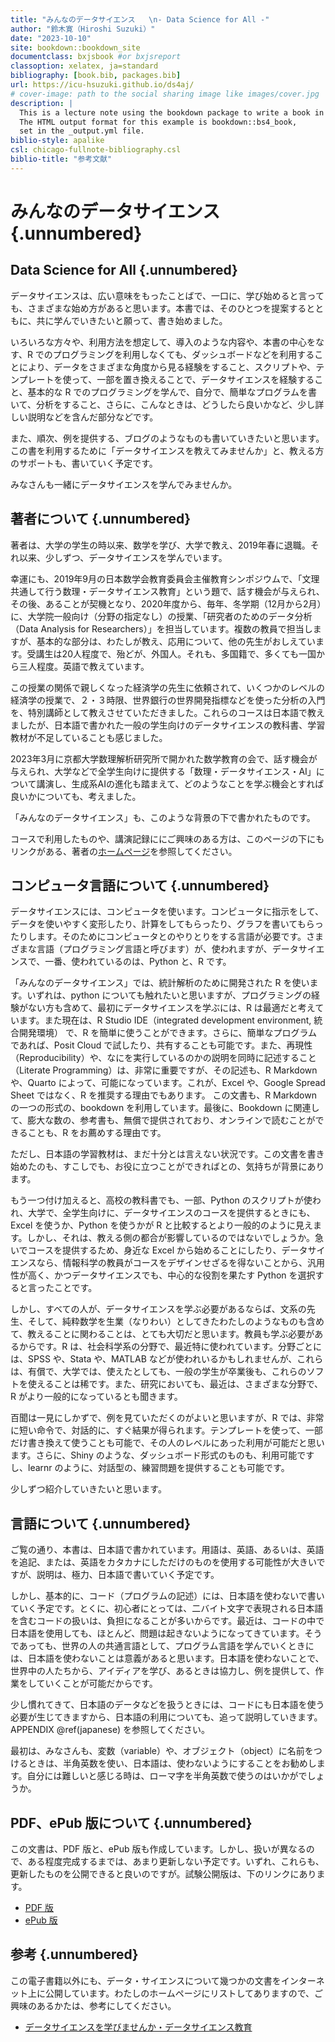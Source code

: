 ```yaml
---
title: "みんなのデータサイエンス   \n- Data Science for All -"
author: "鈴木寛（Hiroshi Suzuki）"
date: "2023-10-10"
site: bookdown::bookdown_site
documentclass: bxjsbook #or bxjsreport
classoption: xelatex, ja=standard
bibliography: [book.bib, packages.bib]
url: https://icu-hsuzuki.github.io/ds4aj/
# cover-image: path to the social sharing image like images/cover.jpg
description: |
  This is a lecture note using the bookdown package to write a book in Japanese.
  The HTML output format for this example is bookdown::bs4_book,
  set in the _output.yml file.
biblio-style: apalike
csl: chicago-fullnote-bibliography.csl
biblio-title: "参考文献"
---
```


# みんなのデータサイエンス {.unnumbered}

## Data Science for All {.unnumbered}



データサイエンスは、広い意味をもったことばで、一口に、学び始めると言っても、さまざまな始め方があると思います。本書では、そのひとつを提案するとともに、共に学んでいきたいと願って、書き始めました。

いろいろな方々や、利用方法を想定して、導入のような内容や、本書の中心をなす、R でのプログラミングを利用しなくても、ダッシュボードなどを利用することにより、データをさまざまな角度から見る経験をすること、スクリプトや、テンプレートを使って、一部を置き換えることで、データサイエンスを経験すること、基本的な R でのプログラミングを学んで、自分で、簡単なプログラムを書いて、分析をすること、さらに、こんなときは、どうしたら良いかなど、少し詳しい説明などを含んだ部分などです。

また、順次、例を提供する、ブログのようなものも書いていきたいと思います。この書を利用するために「データサイエンスを教えてみませんか」と、教える方のサポートも、書いていく予定です。

みなさんも一緒にデータサイエンスを学んでみませんか。

## 著者について {.unnumbered}

著者は、大学の学生の時以来、数学を学び、大学で教え、2019年春に退職。それ以来、少しずつ、データサイエンスを学んでいます。

幸運にも、2019年9月の日本数学会教育委員会主催教育シンポジウムで、「文理共通して行う数理・データサイエンス教育」という題で、話す機会が与えられ、その後、あることが契機となり、2020年度から、毎年、冬学期（12月から2月）に、大学院一般向け（分野の指定なし）の授業、「研究者のためのデータ分析（Data Analysis for Researchers）」を担当しています。複数の教員で担当しますが、基本的な部分は、わたしが教え、応用について、他の先生がおしえています。受講生は20人程度で、殆どが、外国人。それも、多国籍で、多くても一国から三人程度。英語で教えています。

この授業の関係で親しくなった経済学の先生に依頼されて、いくつかのレベルの経済学の授業で、２・３時限、世界銀行の世界開発指標などを使った分析の入門を、特別講師として教えさせていただきました。これらのコースは日本語で教えましたが、日本語で書かれた一般の学生向けのデータサイエンスの教科書、学習教材が不足していることも感じました。

2023年3月に京都大学数理解析研究所で開かれた数学教育の会で、話す機会が与えられ、大学などで全学生向けに提供する「数理・データサイエンス・AI」について講演し、生成系AIの進化も踏まえて、どのようなことを学ぶ機会とすれば良いかについても、考えました。

「みんなのデータサイエンス」も、このような背景の下で書かれたものです。

コースで利用したものや、講演記録ににご興味のある方は、このページの下にもリンクがある、著者の[ホームページ](https://icu-hsuzuki.github.io/science/computer/learning/ds.html)を参照してください。

## コンピュータ言語について {.unnumbered}

データサイエンスには、コンピュータを使います。コンピュータに指示をして、データを使いやすく変形したり、計算をしてもらったり、グラフを書いてもらったりします。そのためにコンピュータとのやりとりをする言語が必要です。さまざまな言語（プログラミング言語と呼びます）が、使われますが、データサイエンスで、一番、使われているのは、Python と、R です。

「みんなのデータサイエンス」では、統計解析のために開発された R を使います。いずれは、python についても触れたいと思いますが、プログラミングの経験がない方も含めて、最初にデータサイエンスを学ぶには、R は最適だと考えています。また現在は、R Studio IDE（integrated development environment, 統合開発環境） で、R を簡単に使うことができます。さらに、簡単なプログラムであれば、Posit Cloud で試したり、共有することも可能です。また、再現性（Reproducibility）や、なにを実行しているのかの説明を同時に記述すること（Literate Programming）は、非常に重要ですが、その記述も、R Markdown や、Quarto によって、可能になっています。これが、Excel や、Google Spread Sheet ではなく、R を推奨する理由でもあります。 この文書も、R Markdown の一つの形式の、bookdown を利用しています。最後に、Bookdown に関連して、膨大な数の、参考書も、無償で提供されており、オンラインで読むことができることも、R をお薦めする理由です。

ただし、日本語の学習教材は、まだ十分とは言えない状況です。この文書を書き始めたのも、すこしでも、お役に立つことができればとの、気持ちが背景にあります。

もう一つ付け加えると、高校の教科書でも、一部、Python のスクリプトが使われ、大学で、全学生向けに、データサイエンスのコースを提供するときにも、Excel を使うか、Python を使うかが R と比較するとより一般的のように見えます。しかし、それは、教える側の都合が影響しているのではないでしょうか。急いでコースを提供するため、身近な Excel から始めることにしたり、データサイエンスなら、情報科学の教員がコースをデザインせざるを得ないことから、汎用性が高く、かつデータサイエンスでも、中心的な役割を果たす Python を選択すると言ったことです。

しかし、すべての人が、データサイエンスを学ぶ必要があるならば、文系の先生、そして、純粋数学を生業（なりわい）としてきたわたしのようなものも含めて、教えることに関わることは、とても大切だと思います。教員も学ぶ必要があるからです。R は、社会科学系の分野で、最近特に使われています。分野ごとには、SPSS や、Stata や、MATLAB などが使われいるかもしれませんが、これらは、有償で、大学では、使えたとしても、一般の学生が卒業後も、これらのソフトを使えることは稀です。また、研究においても、最近は、さまざまな分野で、R がより一般的になっているとも聞きます。

百聞は一見にしかずで、例を見ていただくのがよいと思いますが、R では、非常に短い命令で、対話的に、すぐ結果が得られます。テンプレートを使って、一部だけ書き換えて使うことも可能で、その人のレベルにあった利用が可能だと思います。さらに、Shiny のような、ダッシュボード形式のものも、利用可能ですし、learnr のように、対話型の、練習問題を提供することも可能です。

少しずつ紹介していきたいと思います。

## 言語について {.unnumbered}

ご覧の通り、本書は、日本語で書かれています。用語は、英語、あるいは、英語を追記、または、英語をカタカナにしただけのものを使用する可能性が大きいですが、説明は、極力、日本語で書いていく予定です。

しかし、基本的に、コード（プログラムの記述）には、日本語を使わないで書いていく予定です。とくに、初心者にとっては、二バイト文字で表現される日本語を含むコードの扱いは、負担になることが多いからです。最近は、コードの中で日本語を使用しても、ほとんど、問題は起きないようになってきています。そうであっても、世界の人の共通言語として、プログラム言語を学んでいくときには、日本語を使わないことは意義があると思います。日本語を使わないことで、世界中の人たちから、アイディアを学び、あるときは協力し、例を提供して、作業をしていくことが可能だからです。

少し慣れてきて、日本語のデータなどを扱うときには、コードにも日本語を使う必要が生じてきますから、日本語の利用についても、追って説明していきます。APPENDIX \@ref(japanese) を参照してください。

最初は、みなさんも、変数（variable）や、オブジェクト（object）に名前をつけるときは、半角英数を使い、日本語は、使わないようにすることをお勧めします。自分には難しいと感じる時は、ローマ字を半角英数で使うのはいかがでしょうか。

## PDF、ePub 版について {.unnumbered}

この文書は、PDF 版と、ePub 版も作成しています。しかし、扱いが異なるので、ある程度完成するまでは、あまり更新しない予定です。いずれ、これらも、更新したものを公開できると良いのですが。試験公開版は、下のリンクにあります。

-   [PDF 版](https://icu-hsuzuki.github.io/ds4aj/ds4aj.pdf)
-   [ePub 版](https://icu-hsuzuki.github.io/ds4aj/ds4aj.epub)

## 参考 {.unnumbered}

この電子書籍以外にも、データ・サイエンスについて幾つかの文書をインターネット上に公開しています。わたしのホームページにリストしてありますので、ご興味のあるかたは、参考にしてください。

-   [データサイエンスを学びませんか・データサイエンス教育](https://icu-hsuzuki.github.io/science/computer/learning/ds.html)
